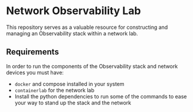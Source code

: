 # Network Observability Lab

This repository serves as a valuable resource for constructing and managing an Observability stack within a network lab.

## Requirements

In order to run the components of the Observability stack and network devices you must have:

- `docker` and compose installed in your system
- `containerlab` for the network lab
- Install the python dependencies to run some of the commands to ease your way to stand up the stack and the network
